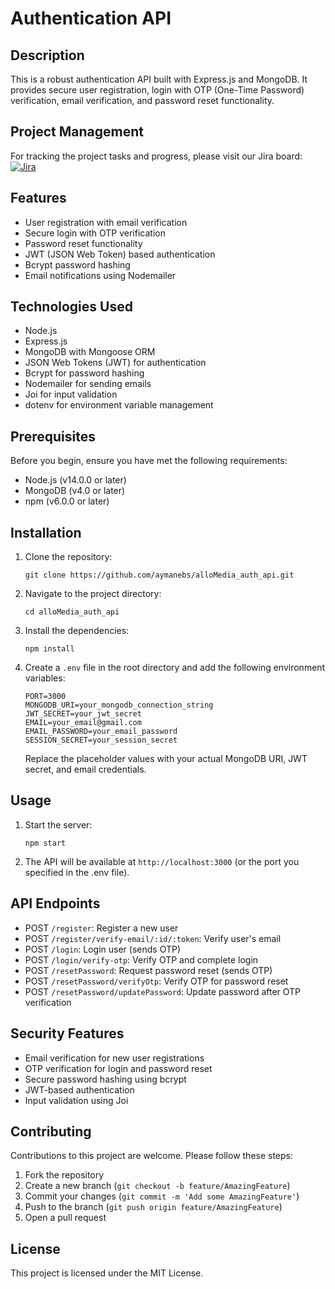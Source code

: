 # Authentication API

## Description

This is a robust authentication API built with Express.js and MongoDB. It provides secure user registration, login with OTP (One-Time Password) verification, email verification, and password reset functionality.

## Project Management

For tracking the project tasks and progress, please visit our Jira board:  
[![Jira](https://img.shields.io/badge/Jira-Project-blue)](https://aymane-bisdaoune.atlassian.net/jira/software/projects/AA/boards/7?sprintStarted=true&atlOrigin=eyJpIjoiNzRjMmQ3NGM1MDc5NDNkYmI1ZTc5MmFlMWE0ZjU1NzAiLCJwIjoiaiJ9)

## Features

- User registration with email verification
- Secure login with OTP verification
- Password reset functionality
- JWT (JSON Web Token) based authentication
- Bcrypt password hashing
- Email notifications using Nodemailer

## Technologies Used

- Node.js
- Express.js
- MongoDB with Mongoose ORM
- JSON Web Tokens (JWT) for authentication
- Bcrypt for password hashing
- Nodemailer for sending emails
- Joi for input validation
- dotenv for environment variable management

## Prerequisites

Before you begin, ensure you have met the following requirements:

- Node.js (v14.0.0 or later)
- MongoDB (v4.0 or later)
- npm (v6.0.0 or later)

## Installation

1. Clone the repository:
   ```
   git clone https://github.com/aymanebs/alloMedia_auth_api.git
   ```

2. Navigate to the project directory:
   ```
   cd alloMedia_auth_api
   ```

3. Install the dependencies:
   ```
   npm install
   ```

4. Create a `.env` file in the root directory and add the following environment variables:
   ```
   PORT=3000
   MONGODB_URI=your_mongodb_connection_string
   JWT_SECRET=your_jwt_secret
   EMAIL=your_email@gmail.com
   EMAIL_PASSWORD=your_email_password
   SESSION_SECRET=your_session_secret
   ```

   Replace the placeholder values with your actual MongoDB URI, JWT secret, and email credentials.

## Usage

1. Start the server:
   ```
   npm start
   ```

2. The API will be available at `http://localhost:3000` (or the port you specified in the .env file).

## API Endpoints

- POST `/register`: Register a new user
- POST `/register/verify-email/:id/:token`: Verify user's email
- POST `/login`: Login user (sends OTP)
- POST `/login/verify-otp`: Verify OTP and complete login
- POST `/resetPassword`: Request password reset (sends OTP)
- POST `/resetPassword/verifyOtp`: Verify OTP for password reset
- POST `/resetPassword/updatePassword`: Update password after OTP verification

## Security Features

- Email verification for new user registrations
- OTP verification for login and password reset
- Secure password hashing using bcrypt
- JWT-based authentication
- Input validation using Joi

## Contributing

Contributions to this project are welcome. Please follow these steps:

1. Fork the repository
2. Create a new branch (`git checkout -b feature/AmazingFeature`)
3. Commit your changes (`git commit -m 'Add some AmazingFeature'`)
4. Push to the branch (`git push origin feature/AmazingFeature`)
5. Open a pull request

## License

This project is licensed under the MIT License.

